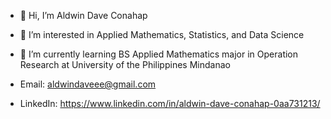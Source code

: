 - 👋 Hi, I’m Aldwin Dave Conahap
- 👀 I’m interested in Applied Mathematics, Statistics, and Data Science
- 🌱 I’m currently learning BS Applied Mathematics major in Operation Research at University of the Philippines Mindanao

- Email: aldwindaveee@gmail.com
- LinkedIn: https://www.linkedin.com/in/aldwin-dave-conahap-0aa731213/

<!---
aldwindavee/aldwindavee is a ✨ special ✨ repository because its `README.md` (this file) appears on your GitHub profile.
You can click the Preview link to take a look at your changes.
--->
